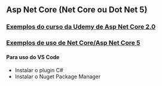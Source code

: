 ## Asp Net Core (Net Core ou Dot Net 5)

### [Exemplos do curso da Udemy de Asp Net Core 2.0](https://github.com/phoenixproject/aspnetcore/tree/master/_UDEMY)<br/>

### [Exemplos de uso de Net Core/Asp Net Core 5](https://github.com/phoenixproject/aspnetcore/tree/master/_SON)<br/>

#### Para uso do VS Code

- Instalar o plugin C#
- Instalar o Nuget Package Manager


